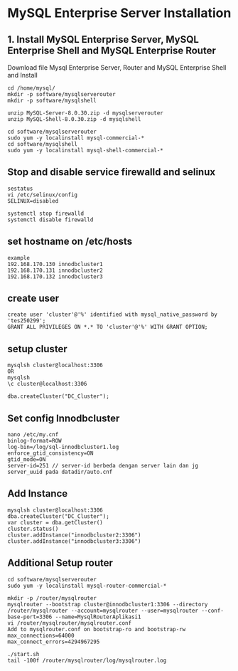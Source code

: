 # MySQL Enterprise Server Installation
## 1. Install MySQL Enterprise Server, MySQL Enterprise Shell and MySQL Enterprise Router
Download file Mysql Enterprise Server, Router and MySQL Enterprise Shell and Install

```
cd /home/mysql/
mkdir -p software/mysqlserverouter
mkdir -p software/mysqlshell

unzip MySQL-Server-8.0.30.zip -d mysqlserverouter
unzip MySQL-Shell-8.0.30.zip -d mysqlshell

cd software/mysqlserverouter
sudo yum -y localinstall mysql-commercial-*
cd software/mysqlshell
sudo yum -y localinstall mysql-shell-commercial-*
```

## Stop and disable service firewalld and selinux

```
sestatus
vi /etc/selinux/config
SELINUX=disabled

systemctl stop firewalld
systemctl disable firewalld
```

## set hostname on /etc/hosts
```
example
192.168.170.130 innodbcluster1
192.168.170.131 innodbcluster2
192.168.170.132 innodbcluster3
```

## create user
```
create user 'cluster'@'%' identified with mysql_native_password by 'tes250299';
GRANT ALL PRIVILEGES ON *.* TO 'cluster'@'%' WITH GRANT OPTION;
```
## setup cluster
```
mysqlsh cluster@localhost:3306 
OR
mysqlsh
\c cluster@localhost:3306

dba.createCluster("DC_Cluster");
```

## Set config Innodbcluster
```
nano /etc/my.cnf
binlog-format=ROW
log-bin=/log/sql-innodbcluster1.log
enforce_gtid_consistency=ON
gtid_mode=ON
server-id=251 // server-id berbeda dengan server lain dan jg server_uuid pada datadir/auto.cnf
```
## Add Instance
```
mysqlsh cluster@localhost:3306 
dba.createCluster("DC_Cluster");
var cluster = dba.getCluster()
cluster.status()
cluster.addInstance("innodbcluster2:3306")
cluster.addInstance("innodbcluster3:3306")
```

## Additional Setup router
```
cd software/mysqlserverouter
sudo yum -y localinstall mysql-router-commercial-*

mkdir -p /router/mysqlrouter
mysqlrouter --bootstrap cluster@innodbcluster1:3306 --directory /router/mysqlrouter --account=mysqlrouter --user=mysqlrouter --conf-base-port=3306 --name=MysqlRouterAplikasi1
vi /router/mysqlrouter/mysqlrouter.conf 
Add to mysqlrouter.conf on bootstrap-ro and bootstrap-rw
max_connections=64000
max_connect_errors=4294967295

./start.sh 
tail -100f /router/mysqlrouter/log/mysqlrouter.log
```